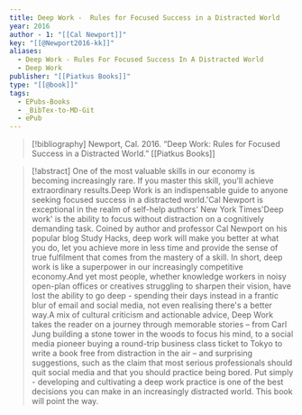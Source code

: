 ```yaml
---
title: Deep Work -  Rules for Focused Success in a Distracted World
year: 2016
author - 1: "[[Cal Newport]]"
key: "[[@Newport2016-kk]]"
aliases:
  - Deep Work - Rules For Focused Success In A Distracted World
  - Deep Work
publisher: "[[Piatkus Books]]"
type: "[[@book]]"
tags:
  - EPubs-Books
  - _BibTex-to-MD-Git
  - ePub
---
```


> [!bibliography]
> Newport, Cal. 2016. “Deep Work: Rules for Focused Success in a Distracted World.” [[Piatkus Books]]

> [!abstract]
> One of the most valuable skills in our economy is becoming increasingly rare. If you master this skill, you'll achieve extraordinary results.Deep Work is an indispensable guide to anyone seeking focused success in a distracted world.'Cal Newport is exceptional in the realm of self-help authors' New York Times'Deep work' is the ability to focus without distraction on a cognitively demanding task. Coined by author and professor Cal Newport on his popular blog Study Hacks, deep work will make you better at what you do, let you achieve more in less time and provide the sense of true fulfilment that comes from the mastery of a skill. In short, deep work is like a superpower in our increasingly competitive economy.And yet most people, whether knowledge workers in noisy open-plan offices or creatives struggling to sharpen their vision, have lost the ability to go deep - spending their days instead in a frantic blur of email and social media, not even realising there's a better way.A mix of cultural criticism and actionable advice, Deep Work takes the reader on a journey through memorable stories – from Carl Jung building a stone tower in the woods to focus his mind, to a social media pioneer buying a round-trip business class ticket to Tokyo to write a book free from distraction in the air – and surprising suggestions, such as the claim that most serious professionals should quit social media and that you should practice being bored. Put simply -  developing and cultivating a deep work practice is one of the best decisions you can make in an increasingly distracted world. This book will point the way.
